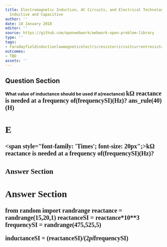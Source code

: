 ```yaml
---
title: Electromagnetic Induction, AC Circuits, and Electrical Technologies - Reactance,
  Inductive and Capacitive
author: ''
date: 18 January 2018
editor: ''
source: https://github.com/openwebwork/webwork-open-problem-library
type: ''
tags:
- Faradayfieldinductionlawmagneticelectricresistorcircuitcurrentresistorfrequency
outcomes:
- TBD
assets: ''
---
```


## Question Section 

<b>
What value of inductance should be used if a(reactance) <span style="font-family: 'Times'; font-size: 20px";>k&Omega;<span> reactance is needed at a frequency of(frequencySI)(Hz)?
ans_rule(40)(H)

## E
<span style="font-family: 'Times'; font-size: 20px";>k&Omega;<span> reactance is needed at a frequency of(frequencySI)(Hz)?
### Answer Section


## Answer Section

from random import randrange
reactance = randrange(15,20,1)
reactanceSI = reactance*10**3
frequencySI = randrange(475,525,5)

inductanceSI = (reactanceSI)/(2*pi*frequencySI)